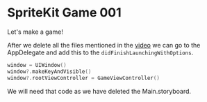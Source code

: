 # SpriteKit Game 001

Let's make a game!

After we delete all the files mentioned in the [video]() we can go to the AppDelegate and add this to the `didFinishLaunchingWithOptions`.

```swift
window = UIWindow()
window?.makeKeyAndVisible()
window?.rootViewController = GameViewController()
```
We will need that code as we have deleted the Main.storyboard.
